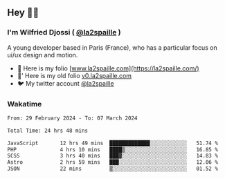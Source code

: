 ## Hey 👋🏾
### I'm Wilfried Djossi ( <a href="https://twitter.com/la2spaille/" target="_blank">@la2spaille</a> )
A young developer based in Paris (France), who has a particular focus on ui/ux design and motion.

- 🎨 Here is my folio [www.la2spaille.com](https://la2spaille.com/)
- 🎨' Here is my old folio [v0.la2spaille.com](https://v0.la2spaille.com/)
- 🐦 My twitter account [@la2spaille](https://twitter.com/la2spaille/)

### Wakatime
<!--START_SECTION:waka-->

```txt
From: 29 February 2024 - To: 07 March 2024

Total Time: 24 hrs 48 mins

JavaScript       12 hrs 49 mins  █████████████░░░░░░░░░░░░   51.74 %
PHP              4 hrs 10 mins   ████▒░░░░░░░░░░░░░░░░░░░░   16.85 %
SCSS             3 hrs 40 mins   ███▓░░░░░░░░░░░░░░░░░░░░░   14.83 %
Astro            2 hrs 59 mins   ███░░░░░░░░░░░░░░░░░░░░░░   12.06 %
JSON             22 mins         ▒░░░░░░░░░░░░░░░░░░░░░░░░   01.52 %
```

<!--END_SECTION:waka-->
<!--
**la2spaille/la2spaille** is a ✨ _special_ ✨ repository because its `README.md` (this file) appears on your GitHub profile.

Here are some ideas to get you started:

- 🔭 I’m currently working on ...
- 🌱 I’m currently learning ...
- 👯 I’m looking to collaborate on ...
- 🤔 I’m looking for help with ...
- 💬 Ask me about ...
- 📫 How to reach me: ...
- 😄 Pronouns: ...
- ⚡ Fun fact: ...
-->
